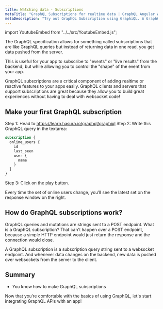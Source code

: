 ```yaml
---
title: Watching data - Subscriptions
metaTitle: "GraphQL Subscriptions for realtime data | GraphQL Angular Apollo Tutorial"
metaDescription: "Try out GraphQL Subscription using GraphiQL. A GraphQL subscriptions example to fetch live data pushed over websockets "
---
```


import YoutubeEmbed from "../../src/YoutubeEmbed.js";

<YoutubeEmbed link="https://www.youtube.com/embed/i9hZYVVsDPg" />

The GraphQL specification allows for something called subscriptions that are like GraphQL queries
but instead of returning data in one read, you get data pushed from the server.

This is useful for your app to subscribe to "events" or "live results" from the backend, but
while allowing you to control the "shape" of the event from your app.

GraphQL subscriptions are a critical component of adding realtime or reactive features
to your apps easily. GraphQL clients and servers that support subscriptions are great because
they allow you to build great experiences without having to deal with websocket code!

## Make your first GraphQL subscription

Step 1: Head to https://learn.hasura.io/graphql/graphiql
Step 2: Write this GraphQL query in the textarea:

```graphql
subscription {
  online_users {
    id
    last_seen
    user {
      name
    }
  }
}
```

Step 3: Click on the play button.

Every time the set of online users change, you'll see the latest set on
the response window on the right.

## How do GraphQL subscriptions work?

GraphQL queries and mutations are strings sent to a POST endpoint. What is a GraphQL subscription? That can't happen over a POST endpoint, because a simple HTTP endpoint would just return the response and the connection would close.

A GraphQL subscription is a subscription query string sent to a websocket endpoint. And whenever data changes on the backend, new data is pushed over websockets from the server to the client.

## Summary

- You know how to make GraphQL subscriptions

Now that you're comfortable with the basics of using GraphQL, let's start
integrating GraphQL APIs with an app!
